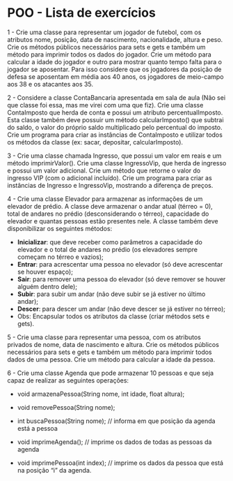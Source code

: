 # POO - Lista de exercícios

1 - Crie uma classe para representar um jogador de futebol, com os atributos nome, posição, data de nascimento, nacionalidade, altura e peso. Crie os métodos públicos necessários para sets e gets e também um método para imprimir todos os dados do jogador. Crie um método para calcular a idade do jogador e outro para mostrar quanto tempo falta para o jogador se aposentar. Para isso considere que os jogadores da posição de defesa se aposentam em média aos 40 anos, os jogadores de meio-campo aos 38 e os atacantes aos 35.

2 - Considere a classe ContaBancaria apresentada em sala de aula (Não sei que classe foi essa, mas me virei com uma que fiz). Crie uma classe ContaImposto que herda de conta e possui um atributo percentualImposto. Esta classe também deve possuir um método calcularImposto() que subtrai do saldo, o valor do próprio saldo multiplicado pelo percentual do imposto. Crie um programa para criar as instâncias de ContaImposto e utilizar todos os métodos da classe (ex: sacar, depositar, calcularImposto).

3 - Crie uma classe chamada Ingresso, que possui um valor em reais e um método imprimirValor(). Crie uma classe IngressoVip, que herda de ingresso e possui um valor adicional. Crie um método que retorne o valor do ingresso VIP (com o adicional incluído). Crie um programa para criar as instâncias de Ingresso e IngressoVip, mostrando a diferença de preços.

4 - Crie uma classe Elevador para armazenar as informações de um elevador de prédio. A classe deve armazenar o andar atual (térreo = 0), total de andares no prédio (desconsiderando o térreo), capacidade do elevador e quantas pessoas estão presentes nele. A classe também deve disponibilizar os seguintes métodos:

- **Inicializar**: que deve receber como parâmetros a capacidade do elevador e o total de andares no prédio (os elevadores sempre começam no térreo e vazios);
- **Entrar**: para acrescentar uma pessoa no elevador (só deve acrescentar se houver espaço);
- **Sair**: para remover uma pessoa do elevador (só deve remover se houver alguém dentro dele);
- **Subir**: para subir um andar (não deve subir se já estiver no último andar);
- **Descer**: para descer um andar (não deve descer se já estiver no térreo);
- Obs: Encapsular todos os atributos da classe (criar métodos sets e gets).

5 - Crie uma classe para representar uma pessoa, com os atributos privados de nome, data de nascimento e altura. Crie os métodos públicos necessários para sets e gets e também um método para imprimir todos dados de uma pessoa. Crie um método para calcular a idade da pessoa.

6 - Crie uma classe Agenda que pode armazenar 10 pessoas e que seja capaz de realizar as seguintes operações:

- void armazenaPessoa(String nome, int idade, float altura);

- void removePessoa(String nome);

- int buscaPessoa(String nome); // informa em que posição da agenda está a pessoa

- void imprimeAgenda(); // imprime os dados de todas as pessoas da agenda
- void imprimePessoa(int index); // imprime os dados da pessoa que está na posição “i” da agenda.





